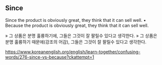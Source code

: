 ## Since

Since the product is obviously great, they think that it can sell well.
• Because the product is obviously great, they think that it can sell well.

» 그 상품은 분명 훌륭하기에, 그들은 그것이 잘 팔릴수 있다고 생각한다.
» 그 상품은 분명 훌륭하기 때문에(강조의 어감), 그들은 그것이 잘 팔릴수 있다고 생각한다.

https://www.koreanenglish.org/english/learn-together/confusing-words/276-since-vs-because?ckattempt=1
